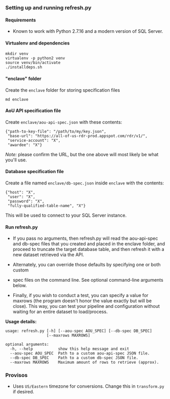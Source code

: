 
### Setting up and running refresh.py

#### Requirements

* Known to work with Python 2.7.16 and a modern version of SQL Server.

#### Virtualenv and dependencies

    mkdir venv
    virtualenv -p python2 venv
    source venv/bin/activate
    ./installdeps.sh

#### "enclave" folder 

Create the `enclave` folder for storing specification files

    md enclave

#### AoU API specification file

Create  `enclave/aou-api-spec.json` with these contents:

    {"path-to-key-file": "/path/to/my/key.json",
     "base-url": "https://all-of-us-rdr-prod.appspot.com/rdr/v1/",
     "service-account": "X",
     "awardee": "X"}

_Note:_ please confirm the URL, but the one above will most likely be what you'll use.

#### Database specification file

Create a file named `enclave/db-spec.json` inside `enclave` with the contents:

    {"host": "X",
     "user": "X",
     "password": "X",
     "fully-qualified-table-name", "X"}

This will be used to connect to your SQL Server instance.

#### Run refresh.py 

* If you pass no arguments, then refresh.py will read the aou-api-spec and db-spec files
  that you created and placed in the enclave folder, and proceed to truncate the
  target database table, and then refresh it with a new dataset retrieved via the API. 

* Alternately, you can override those defaults by specifying one or both custom
* spec files on the command line. See optional command-line arguments below.

* Finally, if you wish to conduct a test, you can specify a value for maxrows
  (the program doesn't honor the value exactly but will be close). This way,
  you can test your pipeline and configuration without waiting for an entire dataset
  to load/process.

**Usage details:**

    usage: refresh.py [-h] [--aou-spec AOU_SPEC] [--db-spec DB_SPEC]
                      [--maxrows MAXROWS]

    optional arguments:
      -h, --help           show this help message and exit
      --aou-spec AOU_SPEC  Path to a custom aou-api-spec JSON file.
      --db-spec DB_SPEC    Path to a custom db-spec JSON file.
      --maxrows MAXROWS    Maximum amount of rows to retrieve (approx).

### Provisos

* Uses `US/Eastern` timezone for conversions. Change this in `transform.py` if desired.


